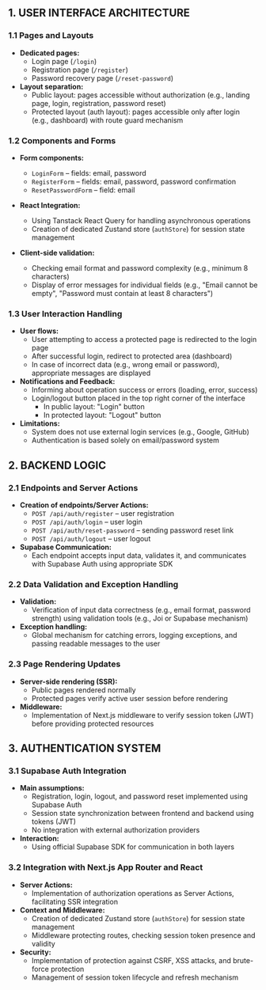 ## 1. USER INTERFACE ARCHITECTURE

### 1.1 Pages and Layouts

- **Dedicated pages:**
  - Login page (`/login`)
  - Registration page (`/register`)
  - Password recovery page (`/reset-password`)
- **Layout separation:**
  - Public layout: pages accessible without authorization (e.g., landing page, login, registration, password reset)
  - Protected layout (auth layout): pages accessible only after login (e.g., dashboard) with route guard mechanism

### 1.2 Components and Forms

- **Form components:**
  - `LoginForm` – fields: email, password
  - `RegisterForm` – fields: email, password, password confirmation
  - `ResetPasswordForm` – field: email
- **React Integration:**

  - Using Tanstack React Query for handling asynchronous operations
  - Creation of dedicated Zustand store (`authStore`) for session state management

- **Client-side validation:**
  - Checking email format and password complexity (e.g., minimum 8 characters)
  - Display of error messages for individual fields (e.g., "Email cannot be empty", "Password must contain at least 8 characters")

### 1.3 User Interaction Handling

- **User flows:**
  - User attempting to access a protected page is redirected to the login page
  - After successful login, redirect to protected area (dashboard)
  - In case of incorrect data (e.g., wrong email or password), appropriate messages are displayed
- **Notifications and Feedback:**
  - Informing about operation success or errors (loading, error, success)
  - Login/logout button placed in the top right corner of the interface
    - In public layout: "Login" button
    - In protected layout: "Logout" button
- **Limitations:**
  - System does not use external login services (e.g., Google, GitHub)
  - Authentication is based solely on email/password system

## 2. BACKEND LOGIC

### 2.1 Endpoints and Server Actions

- **Creation of endpoints/Server Actions:**
  - `POST /api/auth/register` – user registration
  - `POST /api/auth/login` – user login
  - `POST /api/auth/reset-password` – sending password reset link
  - `POST /api/auth/logout` – user logout
- **Supabase Communication:**
  - Each endpoint accepts input data, validates it, and communicates with Supabase Auth using appropriate SDK

### 2.2 Data Validation and Exception Handling

- **Validation:**
  - Verification of input data correctness (e.g., email format, password strength) using validation tools (e.g., Joi or Supabase mechanism)
- **Exception handling:**
  - Global mechanism for catching errors, logging exceptions, and passing readable messages to the user

### 2.3 Page Rendering Updates

- **Server-side rendering (SSR):**
  - Public pages rendered normally
  - Protected pages verify active user session before rendering
- **Middleware:**
  - Implementation of Next.js middleware to verify session token (JWT) before providing protected resources

## 3. AUTHENTICATION SYSTEM

### 3.1 Supabase Auth Integration

- **Main assumptions:**
  - Registration, login, logout, and password reset implemented using Supabase Auth
  - Session state synchronization between frontend and backend using tokens (JWT)
  - No integration with external authorization providers
- **Interaction:**
  - Using official Supabase SDK for communication in both layers

### 3.2 Integration with Next.js App Router and React

- **Server Actions:**
  - Implementation of authorization operations as Server Actions, facilitating SSR integration
- **Context and Middleware:**
  - Creation of dedicated Zustand store (`authStore`) for session state management
  - Middleware protecting routes, checking session token presence and validity
- **Security:**
  - Implementation of protection against CSRF, XSS attacks, and brute-force protection
  - Management of session token lifecycle and refresh mechanism
